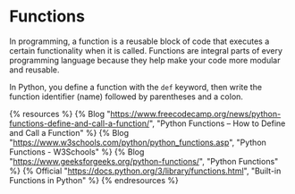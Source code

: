 # Functions

In programming, a function is a reusable block of code that executes a certain functionality when it is called. Functions are integral parts of every programming language because they help make your code more modular and reusable.

In Python, you define a function with the `def` keyword, then write the function identifier (name) followed by parentheses and a colon.

{% resources %}
  {% Blog "https://www.freecodecamp.org/news/python-functions-define-and-call-a-function/", "Python Functions – How to Define and Call a Function" %}
  {% Blog "https://www.w3schools.com/python/python_functions.asp", "Python Functions - W3Schools" %}
  {% Blog "https://www.geeksforgeeks.org/python-functions/", "Python Functions" %}
  {% Official "https://docs.python.org/3/library/functions.html", "Built-in Functions in Python" %}
{% endresources %}
